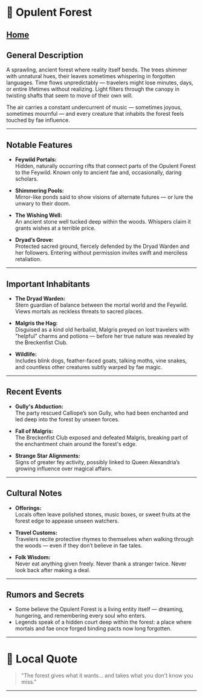 # 🌳 Opulent Forest
[Home](/README.md)
---

## General Description
A sprawling, ancient forest where reality itself bends. The trees shimmer with unnatural hues, their leaves sometimes whispering in forgotten languages. Time flows unpredictably — travelers might lose minutes, days, or entire lifetimes without realizing. Light filters through the canopy in twisting shafts that seem to move of their own will.

The air carries a constant undercurrent of music — sometimes joyous, sometimes mournful — and every creature that inhabits the forest feels touched by fae influence.

---

## Notable Features
- **Feywild Portals:**  
  Hidden, naturally occurring rifts that connect parts of the Opulent Forest to the Feywild. Known only to ancient fae and, occasionally, daring scholars.

- **Shimmering Pools:**  
  Mirror-like ponds said to show visions of alternate futures — or lure the unwary to their doom.

- **The Wishing Well:**  
  An ancient stone well tucked deep within the woods. Whispers claim it grants wishes at a terrible price.

- **Dryad’s Grove:**  
  Protected sacred ground, fiercely defended by the Dryad Warden and her followers. Entering without permission invites swift and merciless retaliation.

---

## Important Inhabitants
- **The Dryad Warden:**  
  Stern guardian of balance between the mortal world and the Feywild. Views mortals as reckless threats to sacred places.

- **Malgris the Hag:**  
  Disguised as a kind old herbalist, Malgris preyed on lost travelers with "helpful" charms and potions — before her true nature was revealed by the Breckenfist Club.

- **Wildlife:**  
  Includes blink dogs, feather-faced goats, talking moths, vine snakes, and countless other creatures subtly warped by fae magic.

---

## Recent Events
- **Gully's Abduction:**  
  The party rescued Calliope’s son Gully, who had been enchanted and led deep into the forest by unseen forces.

- **Fall of Malgris:**  
  The Breckenfist Club exposed and defeated Malgris, breaking part of the enchantment chain around the forest's edge.

- **Strange Star Alignments:**  
  Signs of greater fey activity, possibly linked to Queen Alexandria’s growing influence over magical affairs.

---

## Cultural Notes
- **Offerings:**  
  Locals often leave polished stones, music boxes, or sweet fruits at the forest edge to appease unseen watchers.

- **Travel Customs:**  
  Travelers recite protective rhymes to themselves when walking through the woods — even if they don’t believe in fae tales.

- **Folk Wisdom:**  
  Never eat anything given freely. Never thank a stranger twice. Never look back after making a deal.

---

## Rumors and Secrets
- Some believe the Opulent Forest is a living entity itself — dreaming, hungering, and remembering every soul who enters.
- Legends speak of a hidden court deep within the forest: a place where mortals and fae once forged binding pacts now long forgotten.

---

# 🌟 Local Quote
> "The forest gives what it wants... and takes what you don't know you miss."

---